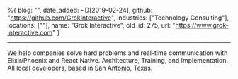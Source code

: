%{
  blog: "",
  date_added: ~D[2019-02-24],
  github: "https://github.com/GrokInteractive",
  industries: ["Technology Consulting"],
  locations: [""],
  name: "Grok Interactive",
  old_id: 275,
  url: "https://www.grok-interactive.com"
}

---

We help companies solve hard problems and real-time communication with Elixir/Phoenix and React Native. Architecture, Training, and Implementation. All local developers, based in San Antonio, Texas.

